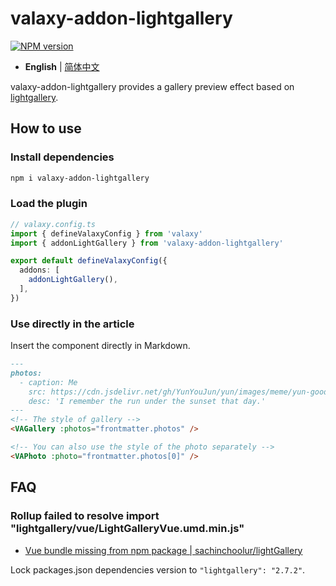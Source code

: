 # valaxy-addon-lightgallery

[![NPM version](https://img.shields.io/npm/v/valaxy-addon-lightgallery?color=0078E7)](https://www.npmjs.com/package/valaxy-addon-lightgallery)

- **English** | [简体中文](./README.zh-CN.md)

valaxy-addon-lightgallery provides a gallery preview effect based on [lightgallery](https://github.com/sachinchoolur/lightGallery).

## How to use

### Install dependencies

```bash
npm i valaxy-addon-lightgallery
```

### Load the plugin

```ts
// valaxy.config.ts
import { defineValaxyConfig } from 'valaxy'
import { addonLightGallery } from 'valaxy-addon-lightgallery'

export default defineValaxyConfig({
  addons: [
    addonLightGallery(),
  ],
})
```

### Use directly in the article

Insert the component directly in Markdown.

```md
---
photos:
  - caption: Me
    src: https://cdn.jsdelivr.net/gh/YunYouJun/yun/images/meme/yun-good-alpha-compressed.png
    desc: 'I remember the run under the sunset that day.'
---
<!-- The style of gallery -->
<VAGallery :photos="frontmatter.photos" />

<!-- You can also use the style of the photo separately -->
<VAPhoto :photo="frontmatter.photos[0]" />
```

## FAQ

### Rollup failed to resolve import "lightgallery/vue/LightGalleryVue.umd.min.js"

- [Vue bundle missing from npm package | sachinchoolur/lightGallery](https://github.com/sachinchoolur/lightGallery/issues/1671)

Lock packages.json dependencies version to `"lightgallery": "2.7.2"`.
